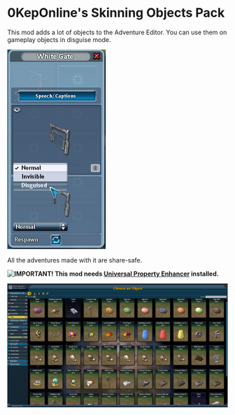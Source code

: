 # 0KepOnline's Skinning Objects Pack
This mod adds a lot of objects to the Adventure Editor. You can use them on gameplay objects in disguise mode.

![Disguised Mode](DisguisedMode.png)

All the adventures made with it are share-safe.

**![IMPORTANT!](https://img.shields.io/static/v1?label=&message=IMPORTANT!&color=red) This mod needs [Universal Property Enhancer](https://github.com/Zarklord/UniversalPropertyEnhancer) installed.**

![](OtherTab.png)
